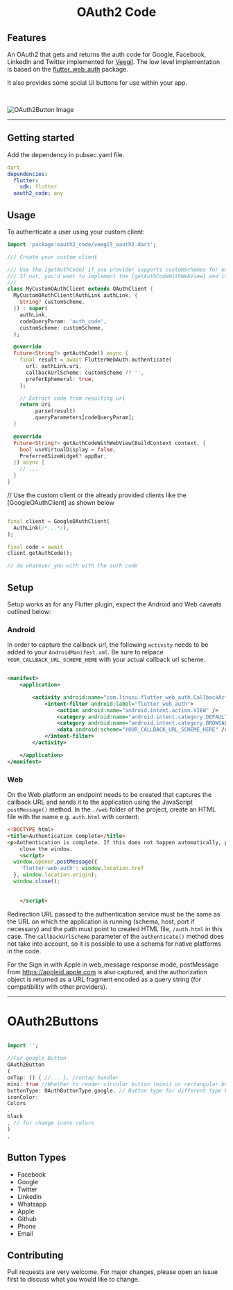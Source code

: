 <h1 align="center">OAuth2 Code</h1>

## Features

An OAuth2 that gets and returns the auth code for Google, Facebook, LinkedIn and Twitter implemented
for [Veegil](https://veegil.com). The low level implementation is based on
the [flutter_web_auth](https://pub.dev/packages/flutter_web_auth) package.

It also provides some social UI buttons for use within your app.

<br>

![OAuth2Button Image](https://github.com/Colman1000/veegil_oauth2/blob/main/lib/images/phone_screen.png?raw=true, "OAuth2Button Image")

-----

## Getting started

Add the dependency in pubsec.yaml file.

```yaml
dart
dependencies:
  flutter:
    sdk: flutter
  oauth2_code: any
```

## Usage

To authenticate a user using your custom client:

```dart
import 'package:oauth2_code/veegil_oauth2.dart';

/// Create your custom client 

/// Use the [getAuthCode] if you provider supports customSchemes for example `com.example.app://auth`
/// If not, you'd want to implement the [getAuthCodeWithWebView] and intercept the code manually
/// 
class MyCustomOAuthClient extends OAuthClient {
  MyCustomOAuthClient(AuthLink authLink, {
    String? customScheme,
  }) : super(
    authLink,
    codeQueryParam: 'auth_code',
    customScheme: customScheme,
  );

  @override
  Future<String?> getAuthCode() async {
    final result = await FlutterWebAuth.authenticate(
      url: authLink.uri,
      callbackUrlScheme: customScheme ?? '',
      preferEphemeral: true,
    );

    // Extract code from resulting url
    return Uri
        .parse(result)
        .queryParameters[codeQueryParam];
  }

  @override
  Future<String?> getAuthCodeWithWebView(BuildContext context, {
    bool useVirtualDisplay = false,
    PreferredSizeWidget? appBar,
  }) async {
    // ...
  }
}
```

// Use the custom client or the already provided clients like the [GoogleOAuthClient] as shown below

```dart

final client = GoogleOAuthClient(
  AuthLink(/*...*/),
);

final code = await
client.getAuthCode();

// do whatever you with with the auth code
```

## Setup

Setup works as for any Flutter plugin, expect the Android and Web caveats outlined below:

### Android

In order to capture the callback url, the following `activity` needs to be added to
your `AndroidManifest.xml`. Be sure to relpace `YOUR_CALLBACK_URL_SCHEME_HERE` with your actual
callback url scheme.

```xml

<manifest>
    <application>

        <activity android:name="com.linusu.flutter_web_auth.CallbackActivity">
            <intent-filter android:label="flutter_web_auth">
                <action android:name="android.intent.action.VIEW" />
                <category android:name="android.intent.category.DEFAULT" />
                <category android:name="android.intent.category.BROWSABLE" />
                <data android:scheme="YOUR_CALLBACK_URL_SCHEME_HERE" />
            </intent-filter>
        </activity>

    </application>
</manifest>
```

### Web

On the Web platform an endpoint needs to be created that captures the callback URL and sends it to
the application using the JavaScript `postMessage()` method. In the `./web` folder of the project,
create an HTML file with the name e.g. `auth.html` with content:

```html
<!DOCTYPE html>
<title>Authentication complete</title>
<p>Authentication is complete. If this does not happen automatically, please
    close the window.
    <script>
  window.opener.postMessage({
    'flutter-web-auth': window.location.href
  }, window.location.origin);
  window.close();
    
    
    </script>
```

Redirection URL passed to the authentication service must be the same as the URL on which the
application is running (schema, host, port if necessary) and the path must point to created HTML
file, `/auth.html` in this case. The `callbackUrlScheme` parameter of the `authenticate()` method
does not take into account, so it is possible to use a schema for native platforms in the code.

For the Sign in with Apple in web_message response mode, postMessage from https://appleid.apple.com
is also captured, and the authorization object is returned as a URL fragment encoded as a query
string (for compatibility with other providers).

----

# OAuth2Buttons

```dart

import '';

//For google Button
OAuth2Button
(
onTap: () { //... }, //ontap handler
mini: true //Whether to render circular button (mini) or rectangular button
buttonType: OAuthButtonType.google, // Button type for different type buttons
iconColor:
Colors
.
black
, // for change icons colors
)
,  
```

## Button Types

- Facebook
- Google
- Twitter
- Linkedin
- Whatsapp
- Apple
- Github
- Phone
- Email

## Contributing

Pull requests are very welcome. For major changes, please open an issue first to discuss what you
would like to change.
